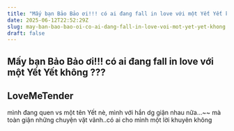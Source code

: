 ```yaml
---
title: "Mấy bạn Bảo Bảo ơi!!! có ai đang fall in love với một Yết Yết không ???"
date: 2025-06-12T22:52:29Z
slug: may-ban-bao-bao-oi-co-ai-dang-fall-in-love-voi-mot-yet-yet-khong
draft: false
---
```


## Mấy bạn Bảo Bảo ơi!!! có ai đang fall in love với một Yết Yết không ???

## LoveMeTender

mình đang quen vs một tên Yết nè, mình với hắn dg giận nhau nữa...~~ mà toàn giận những chuyện vặt vãnh..có ai cho mình một lời khuyên không